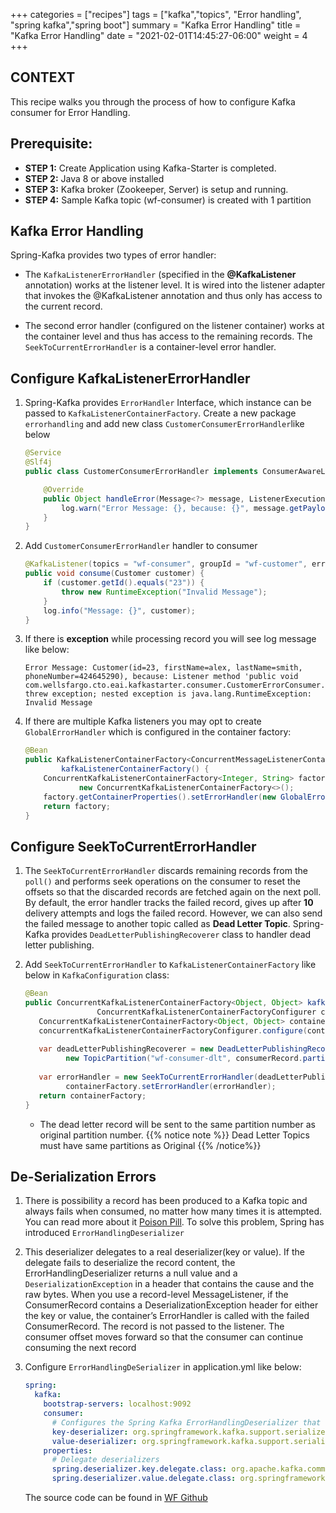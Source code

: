 +++
categories = ["recipes"]
tags = ["kafka","topics", "Error handling", "spring kafka","spring boot"]
summary = "Kafka Error Handling"
title = "Kafka Error Handling"
date = "2021-02-01T14:45:27-06:00"
weight = 4
+++

## CONTEXT
This recipe walks you through the process of how to configure Kafka consumer for Error Handling.

## Prerequisite:

- **STEP 1:** Create Application using Kafka-Starter is completed.
- **STEP 2:** Java 8 or above installed
- **STEP 3:** Kafka broker (Zookeeper, Server) is setup and running.
- **STEP 4:** Sample Kafka topic (wf-consumer) is created with 1 partition 


## Kafka Error Handling

Spring-Kafka provides two types of error handler: 

* The `KafkaListenerErrorHandler` (specified in the **@KafkaListener** annotation) works at the listener level. 
  It is wired into the listener adapter that invokes the @KafkaListener annotation and thus only has access to the current record.

* The second error handler (configured on the listener container) works at the container level and thus has access to the remaining records. 
  The `SeekToCurrentErrorHandler` is a container-level error handler.
  
## Configure KafkaListenerErrorHandler 

1. Spring-Kafka provides `ErrorHandler` Interface, which instance can be passed to `KafkaListenerContainerFactory`.
   Create a new package `errorhandling` and add new class `CustomerConsumerErrorHandler`like below
   
    ```java
    @Service
    @Slf4j
    public class CustomerConsumerErrorHandler implements ConsumerAwareListenerErrorHandler {
    
        @Override
        public Object handleError(Message<?> message, ListenerExecutionFailedException exception, Consumer<?, ?> consumer) {
            log.warn("Error Message: {}, because: {}", message.getPayload(), exception.getMessage());
        }
    }
   ```
   
   
1. Add `CustomerConsumerErrorHandler` handler to consumer

    ```java
    @KafkaListener(topics = "wf-consumer", groupId = "wf-customer", errorHandler = "customerConsumerErrorHandler")
    public void consume(Customer customer) {
        if (customer.getId().equals("23")) {
            throw new RuntimeException("Invalid Message");
        }
        log.info("Message: {}", customer);
    }
    ```
   
1. If there is **exception** while processing record you will see log message like below:

    ```shell script
    Error Message: Customer(id=23, firstName=alex, lastName=smith, phoneNumber=424645290), because: Listener method 'public void com.wellsfargo.cto.eai.kafkastarter.consumer.CustomerErrorConsumer.consume(com.wellsfargo.cto.eai.kafkastarter.model.Customer)' threw exception; nested exception is java.lang.RuntimeException: Invalid Message
    ```   
   
1. If there are multiple Kafka listeners you may opt to create `GlobalErrorHandler` which is configured in the container factory:
   
    ```java
    @Bean
    public KafkaListenerContainerFactory<ConcurrentMessageListenerContainer<Integer, String>>
            kafkaListenerContainerFactory() {
        ConcurrentKafkaListenerContainerFactory<Integer, String> factory =
                new ConcurrentKafkaListenerContainerFactory<>();
        factory.getContainerProperties().setErrorHandler(new GlobalErrorHandler());
        return factory;
    }
    ```      

## Configure SeekToCurrentErrorHandler  

1. The `SeekToCurrentErrorHandler` discards remaining records from the `poll()` and performs seek operations on the consumer to reset the 
    offsets so that the discarded records are fetched again on the next poll. 
    By default, the error handler tracks the failed record, gives up after **10** delivery attempts and logs the failed record. 
    However, we can also send the failed message to another topic called as **Dead Letter Topic**. Spring-Kafka provides `DeadLetterPublishingRecoverer` class to handler dead letter
    publishing.

1. Add `SeekToCurrentErrorHandler` to `KafkaListenerContainerFactory` like below in `KafkaConfiguration` class:

    ```java
    @Bean
    public ConcurrentKafkaListenerContainerFactory<Object, Object> kafkaListenerContainerFactory(
                    ConcurrentKafkaListenerContainerFactoryConfigurer concurrentKafkaListenerContainerFactoryConfigurer) {
       ConcurrentKafkaListenerContainerFactory<Object, Object> containerFactory = new ConcurrentKafkaListenerContainerFactory<>();
       concurrentKafkaListenerContainerFactoryConfigurer.configure(containerFactory, consumerFactory());
        
       var deadLetterPublishingRecoverer = new DeadLetterPublishingRecoverer(kafkaOperations(), ((consumerRecord, e) ->
             new TopicPartition("wf-consumer-dlt", consumerRecord.partition())));
        
       var errorHandler = new SeekToCurrentErrorHandler(deadLetterPublishingRecoverer, new FixedBackOff(5L, 2L));
             containerFactory.setErrorHandler(errorHandler);
       return containerFactory;
    }     
    ```
    * The dead letter record will be sent to the same partition number as original partition number. {{% notice note %}} Dead Letter Topics must have same partitions as Original {{% /notice%}}

## De-Serialization Errors

1. There is possibility a record has been produced to a Kafka topic and always fails when consumed, no matter how many times it is attempted. You can read more about it 
    [Poison Pill](https://www.confluent.io/blog/spring-kafka-can-your-kafka-consumers-handle-a-poison-pill/). To solve this problem, Spring has introduced `ErrorHandlingDeserializer`
    
1. This deserializer delegates to a real deserializer(key or value). If the delegate fails to deserialize the record content, the ErrorHandlingDeserializer returns a null value 
    and a `DeserializationException` in a header that contains the cause and the raw bytes. When you use a record-level MessageListener, 
    if the ConsumerRecord contains a DeserializationException header for either the key or value, the container’s ErrorHandler is called with the failed ConsumerRecord. 
    The record is not passed to the listener. The consumer offset moves forward so that the consumer can continue consuming the next record

1. Configure `ErrorHandlingDeSerializer` in application.yml like below:

    ```yaml
    spring:
      kafka:
        bootstrap-servers: localhost:9092
        consumer:
          # Configures the Spring Kafka ErrorHandlingDeserializer that delegates to the 'real' deserializers
          key-deserializer: org.springframework.kafka.support.serializer.ErrorHandlingDeserializer
          value-deserializer: org.springframework.kafka.support.serializer.ErrorHandlingDeserializer
        properties:
          # Delegate deserializers
          spring.deserializer.key.delegate.class: org.apache.kafka.common.serialization.StringDeserializer
          spring.deserializer.value.delegate.class: org.springframework.kafka.support.serializer.JsonDeserializer
    ```    
    
    The source code can be found in [WF Github](http://hop.hosting.wellsfargo.com/kafka-starter)
